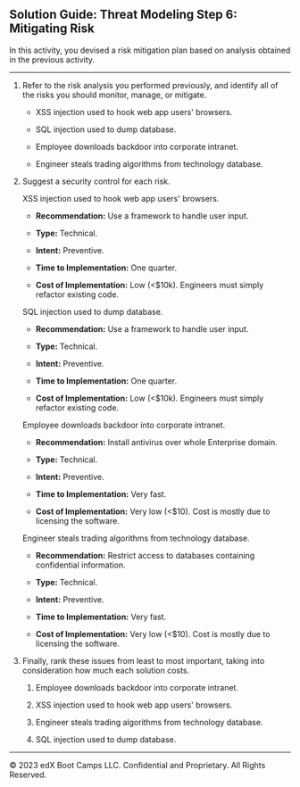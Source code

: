 ## Solution Guide: Threat Modeling Step 6: Mitigating Risk

In this activity, you devised a risk mitigation plan based on analysis obtained in the previous activity.

--- 

1. Refer to the risk analysis you performed previously, and identify all of the risks you should monitor, manage, or mitigate.
    - XSS injection used to hook web app users' browsers.

    - SQL injection used to dump database.

    - Employee downloads backdoor into corporate intranet.

    - Engineer steals trading algorithms from technology database.

2. Suggest a security control for each risk.  

    XSS injection used to hook web app users' browsers.
    - **Recommendation:** Use a framework to handle user input.

    - **Type:** Technical.

    - **Intent:** Preventive. 

    - **Time to Implementation:** One quarter.

    - **Cost of Implementation:** Low (<$10k). Engineers must simply refactor existing code.

    SQL injection used to dump database.
      - **Recommendation:** Use a framework to handle user input.

      - **Type:** Technical.

      - **Intent:** Preventive. 

      - **Time to Implementation:** One quarter.

      - **Cost of Implementation:** Low (<$10k). Engineers must simply refactor existing code.

    Employee downloads backdoor into corporate intranet.
    
    - **Recommendation:** Install antivirus over whole Enterprise domain.

    - **Type:** Technical.

    - **Intent:** Preventive.

    - **Time to Implementation:** Very fast.

    - **Cost of Implementation:** Very low (<$10). Cost is mostly due to licensing the software.

    Engineer steals trading algorithms from technology database.
    - **Recommendation:** Restrict access to databases containing confidential information.

    - **Type:** Technical.

    - **Intent:** Preventive.

    - **Time to Implementation:** Very fast.

    - **Cost of Implementation:** Very low (<$10). Cost is mostly due to licensing the software.

3. Finally, rank these issues from least to most important, taking into consideration how much each solution costs.
    1. Employee downloads backdoor into corporate intranet.

    2. XSS injection used to hook web app users' browsers.

    3. Engineer steals trading algorithms from technology database.

    4. SQL injection used to dump database.

---

© 2023 edX Boot Camps LLC. Confidential and Proprietary. All Rights Reserved.
